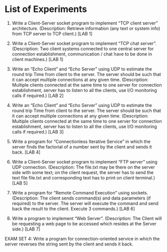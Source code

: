 # List of Experiments

1. Write a Client-Server socket program to implement “TCP client server” architecture. (Description: Retrieve information (any text or system info) from TCP server to TCP client.) [LAB 1]

2. Write a Client-Server socket program to implement “TCP chat server”. (Description: Two client systems connected to one central server for connection establishment, communication / chat have to be done in client machines.) [LAB 1]

3. Write an “Echo Client” and “Echo Server” using UDP to estimate the round trip Time from client to the server. The server should be such that it can accept multiple connections at any given time. (Description: Multiple clients connected at the same time to one server for connection establishment, server has to listen to all the clients, use I/O monitoring calls if required.) [LAB 2]

4. Write an “Echo Client” and “Echo Server” using UDP to estimate the round trip Time from client to the server. The server should be such that it can accept multiple connections at any given time. (Description: Multiple clients connected at the same time to one server for connection establishment, server has to listen to all the clients, use I/O monitoring calls if required.) [LAB 3]

5. Write a program for “Connectionless Iterative Service” in which the server finds the factorial of a number sent by the client and sends it back. [LAB 4]

6. Write a Client-Server socket program to implement “FTP server” using UDP connection. (Description: The file.txt may be there on the server side with some text; on the client request, the server has to send the text file file.txt and corresponding text has to print on client terminal.) [LAB 5]

7. Write a program for “Remote Command Execution” using sockets. (Description: The client sends command(s) and data parameters (if required) to the server. The server will execute the command and send back the result to the client. Execute 3 commands.) [LAB 6]

8. Write a program to implement “Web Server”. (Description: The Client will be requesting a web page to be accessed which resides at the Server side.) [LAB 7]

EXAM SET 4: Write a program for connection-oriented service in which the server reverses the string sent by the client and sends it back.
